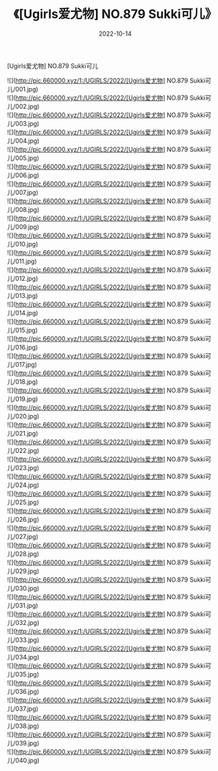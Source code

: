 ﻿---
layout: post
title:  《[Ugirls爱尤物] NO.879 Sukki可儿》
date:   2022-10-14
img: http://pic.660000.xyz/1:/UGIRLS/2022/[Ugirls爱尤物] NO.879 Sukki可儿/000.jpg
categories: [美女, 清纯, 唯美]
---

[Ugirls爱尤物] NO.879 Sukki可儿

 ![](http://pic.660000.xyz/1:/UGIRLS/2022/[Ugirls爱尤物] NO.879 Sukki可儿/001.jpg) <br>![](http://pic.660000.xyz/1:/UGIRLS/2022/[Ugirls爱尤物] NO.879 Sukki可儿/002.jpg) <br>![](http://pic.660000.xyz/1:/UGIRLS/2022/[Ugirls爱尤物] NO.879 Sukki可儿/003.jpg) <br>![](http://pic.660000.xyz/1:/UGIRLS/2022/[Ugirls爱尤物] NO.879 Sukki可儿/004.jpg) <br>![](http://pic.660000.xyz/1:/UGIRLS/2022/[Ugirls爱尤物] NO.879 Sukki可儿/005.jpg) <br>![](http://pic.660000.xyz/1:/UGIRLS/2022/[Ugirls爱尤物] NO.879 Sukki可儿/006.jpg) <br>![](http://pic.660000.xyz/1:/UGIRLS/2022/[Ugirls爱尤物] NO.879 Sukki可儿/007.jpg) <br>![](http://pic.660000.xyz/1:/UGIRLS/2022/[Ugirls爱尤物] NO.879 Sukki可儿/008.jpg) <br>![](http://pic.660000.xyz/1:/UGIRLS/2022/[Ugirls爱尤物] NO.879 Sukki可儿/009.jpg) <br>![](http://pic.660000.xyz/1:/UGIRLS/2022/[Ugirls爱尤物] NO.879 Sukki可儿/010.jpg) <br>![](http://pic.660000.xyz/1:/UGIRLS/2022/[Ugirls爱尤物] NO.879 Sukki可儿/011.jpg) <br>![](http://pic.660000.xyz/1:/UGIRLS/2022/[Ugirls爱尤物] NO.879 Sukki可儿/012.jpg) <br>![](http://pic.660000.xyz/1:/UGIRLS/2022/[Ugirls爱尤物] NO.879 Sukki可儿/013.jpg) <br>![](http://pic.660000.xyz/1:/UGIRLS/2022/[Ugirls爱尤物] NO.879 Sukki可儿/014.jpg) <br>![](http://pic.660000.xyz/1:/UGIRLS/2022/[Ugirls爱尤物] NO.879 Sukki可儿/015.jpg) <br>![](http://pic.660000.xyz/1:/UGIRLS/2022/[Ugirls爱尤物] NO.879 Sukki可儿/016.jpg) <br>![](http://pic.660000.xyz/1:/UGIRLS/2022/[Ugirls爱尤物] NO.879 Sukki可儿/017.jpg) <br>![](http://pic.660000.xyz/1:/UGIRLS/2022/[Ugirls爱尤物] NO.879 Sukki可儿/018.jpg) <br>![](http://pic.660000.xyz/1:/UGIRLS/2022/[Ugirls爱尤物] NO.879 Sukki可儿/019.jpg) <br>![](http://pic.660000.xyz/1:/UGIRLS/2022/[Ugirls爱尤物] NO.879 Sukki可儿/020.jpg) <br>![](http://pic.660000.xyz/1:/UGIRLS/2022/[Ugirls爱尤物] NO.879 Sukki可儿/021.jpg) <br>![](http://pic.660000.xyz/1:/UGIRLS/2022/[Ugirls爱尤物] NO.879 Sukki可儿/022.jpg) <br>![](http://pic.660000.xyz/1:/UGIRLS/2022/[Ugirls爱尤物] NO.879 Sukki可儿/023.jpg) <br>![](http://pic.660000.xyz/1:/UGIRLS/2022/[Ugirls爱尤物] NO.879 Sukki可儿/024.jpg) <br>![](http://pic.660000.xyz/1:/UGIRLS/2022/[Ugirls爱尤物] NO.879 Sukki可儿/025.jpg) <br>![](http://pic.660000.xyz/1:/UGIRLS/2022/[Ugirls爱尤物] NO.879 Sukki可儿/026.jpg) <br>![](http://pic.660000.xyz/1:/UGIRLS/2022/[Ugirls爱尤物] NO.879 Sukki可儿/027.jpg) <br>![](http://pic.660000.xyz/1:/UGIRLS/2022/[Ugirls爱尤物] NO.879 Sukki可儿/028.jpg) <br>![](http://pic.660000.xyz/1:/UGIRLS/2022/[Ugirls爱尤物] NO.879 Sukki可儿/029.jpg) <br>![](http://pic.660000.xyz/1:/UGIRLS/2022/[Ugirls爱尤物] NO.879 Sukki可儿/030.jpg) <br>![](http://pic.660000.xyz/1:/UGIRLS/2022/[Ugirls爱尤物] NO.879 Sukki可儿/031.jpg) <br>![](http://pic.660000.xyz/1:/UGIRLS/2022/[Ugirls爱尤物] NO.879 Sukki可儿/032.jpg) <br>![](http://pic.660000.xyz/1:/UGIRLS/2022/[Ugirls爱尤物] NO.879 Sukki可儿/033.jpg) <br>![](http://pic.660000.xyz/1:/UGIRLS/2022/[Ugirls爱尤物] NO.879 Sukki可儿/034.jpg) <br>![](http://pic.660000.xyz/1:/UGIRLS/2022/[Ugirls爱尤物] NO.879 Sukki可儿/035.jpg) <br>![](http://pic.660000.xyz/1:/UGIRLS/2022/[Ugirls爱尤物] NO.879 Sukki可儿/036.jpg) <br>![](http://pic.660000.xyz/1:/UGIRLS/2022/[Ugirls爱尤物] NO.879 Sukki可儿/037.jpg) <br>![](http://pic.660000.xyz/1:/UGIRLS/2022/[Ugirls爱尤物] NO.879 Sukki可儿/038.jpg) <br>![](http://pic.660000.xyz/1:/UGIRLS/2022/[Ugirls爱尤物] NO.879 Sukki可儿/039.jpg) <br>![](http://pic.660000.xyz/1:/UGIRLS/2022/[Ugirls爱尤物] NO.879 Sukki可儿/040.jpg) <br>